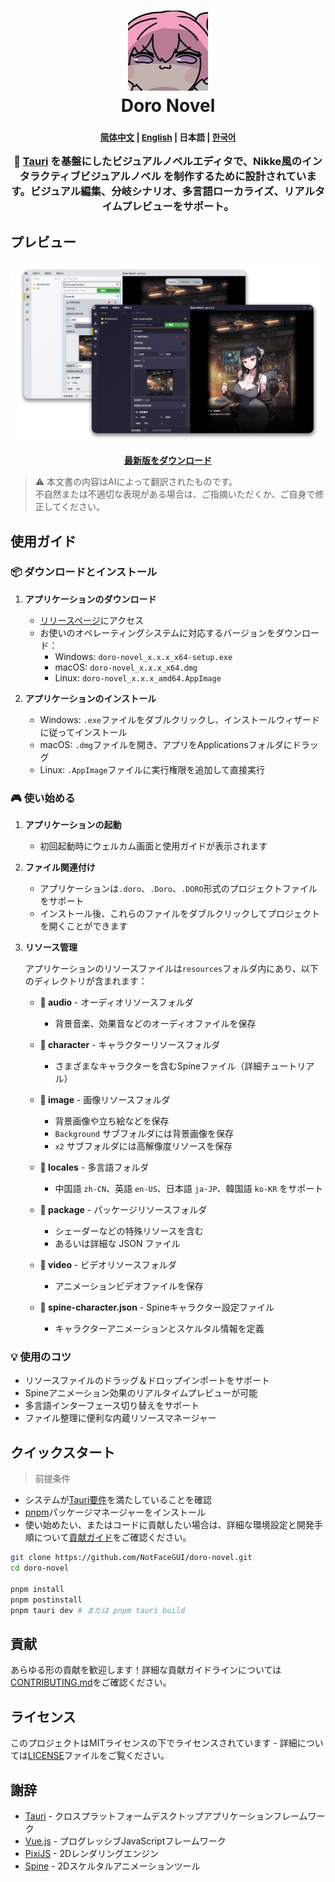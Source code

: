 <h1 align="center">
  <img src="../../src-tauri/icons/icon.png" alt="Doro Novel" width="128" />
  <br>
  Doro Novel
  <br>

</h1>

<h3 align="center">
  <p align="center">
    <small align="center">
      <a href="../../README.md">简体中文</a> | 
      <a href="../en-US/README.md">English</a> | 
      日本語 | 
      <a href="../ko-KR/README.md">한국어</a>
    </small>
  </p>
🎨 <a href="https://github.com/tauri-apps/tauri">Tauri</a> を基盤にしたビジュアルノベルエディタで、Nikke風のインタラクティブビジュアルノベル を制作するために設計されています。ビジュアル編集、分岐シナリオ、多言語ローカライズ、リアルタイムプレビューをサポート。
</h3>

## プレビュー

![Doro Novel Preview](../image/preview-default.png)

<p align="center">
  <a href="https://github.com/NotFaceGUI/doro-novel/releases/latest">
    <strong>最新版をダウンロード</strong>
  </a>
</p>

> ⚠️ 本文書の内容はAIによって翻訳されたものです。  
不自然または不適切な表現がある場合は、ご指摘いただくか、ご自身で修正してください。

## 使用ガイド

### 📦 ダウンロードとインストール

1. **アプリケーションのダウンロード**
   - [リリースページ](https://github.com/NotFaceGUI/doro-novel/releases/latest)にアクセス
   - お使いのオペレーティングシステムに対応するバージョンをダウンロード：
     - Windows: `doro-novel_x.x.x_x64-setup.exe`
     - macOS: `doro-novel_x.x.x_x64.dmg`
     - Linux: `doro-novel_x.x.x_amd64.AppImage`

2. **アプリケーションのインストール**
   - Windows: `.exe`ファイルをダブルクリックし、インストールウィザードに従ってインストール
   - macOS: `.dmg`ファイルを開き、アプリをApplicationsフォルダにドラッグ
   - Linux: `.AppImage`ファイルに実行権限を追加して直接実行

### 🎮 使い始める

1. **アプリケーションの起動**
   - 初回起動時にウェルカム画面と使用ガイドが表示されます

2. **ファイル関連付け**
   - アプリケーションは`.doro`、`.Doro`、`.DORO`形式のプロジェクトファイルをサポート
   - インストール後、これらのファイルをダブルクリックしてプロジェクトを開くことができます

3. **リソース管理**
   
   アプリケーションのリソースファイルは`resources`フォルダ内にあり、以下のディレクトリが含まれます：
   
   - **📁 audio** - オーディオリソースフォルダ
     - 背景音楽、効果音などのオーディオファイルを保存
   
   - **📁 character** - キャラクターリソースフォルダ
     - さまざまなキャラクターを含むSpineファイル（詳細チュートリアル）
   
   - **📁 image** - 画像リソースフォルダ
     - 背景画像や立ち絵などを保存
     - `Background` サブフォルダには背景画像を保存
     - `x2` サブフォルダには高解像度リソースを保存
   
   - **📁 locales** - 多言語フォルダ
     - 中国語 `zh-CN`、英語 `en-US`、日本語 `ja-JP`、韓国語 `ko-KR` をサポート
   
   - **📁 package** - パッケージリソースフォルダ
     - シェーダーなどの特殊リソースを含む
     - あるいは詳細な JSON ファイル

   - **📁 video** - ビデオリソースフォルダ
     - アニメーションビデオファイルを保存
   
   - **📄 spine-character.json** - Spineキャラクター設定ファイル
     - キャラクターアニメーションとスケルタル情報を定義

### 💡 使用のコツ

- リソースファイルのドラッグ＆ドロップインポートをサポート
- Spineアニメーション効果のリアルタイムプレビューが可能
- 多言語インターフェース切り替えをサポート
- ファイル整理に便利な内蔵リソースマネージャー

## クイックスタート

> 前提条件

- システムが[Tauri要件](https://tauri.app/v1/guides/getting-started/prerequisites)を満たしていることを確認
- [pnpm](https://pnpm.io/installation)パッケージマネージャーをインストール
- 使い始めたい、またはコードに貢献したい場合は、詳細な環境設定と開発手順について[貢献ガイド](../../CONTRIBUTING.md)をご確認ください。

```bash
git clone https://github.com/NotFaceGUI/doro-novel.git
cd doro-novel

pnpm install
pnpm postinstall
pnpm tauri dev # または pnpm tauri build
```

## 貢献

あらゆる形の貢献を歓迎します！詳細な貢献ガイドラインについては[CONTRIBUTING.md](../../CONTRIBUTING.md)をご確認ください。

## ライセンス

このプロジェクトはMITライセンスの下でライセンスされています - 詳細については[LICENSE](../../LICENSE)ファイルをご覧ください。

## 謝辞

- [Tauri](https://tauri.app/) - クロスプラットフォームデスクトップアプリケーションフレームワーク
- [Vue.js](https://vuejs.org/) - プログレッシブJavaScriptフレームワーク
- [PixiJS](https://pixijs.com/) - 2Dレンダリングエンジン
- [Spine](http://esotericsoftware.com/) - 2Dスケルタルアニメーションツール